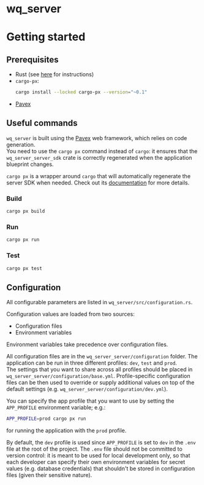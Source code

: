 # wq_server

# Getting started

## Prerequisites

- Rust (see [here](https://www.rust-lang.org/tools/install) for instructions)
- `cargo-px`:
  ```bash
  cargo install --locked cargo-px --version="~0.1"
  ```
- [Pavex](https://pavex.dev)

## Useful commands

`wq_server` is built using the [Pavex](https://pavex.dev) web framework, which relies on code generation.  
You need to use the `cargo px` command instead of `cargo`: it ensures that the
`wq_server_server_sdk` crate is correctly regenerated when the 
application blueprint changes.

`cargo px` is a wrapper around `cargo` that will automatically regenerate the
server SDK when needed. Check out its [documentation](https://github.com/LukeMathWalker/cargo-px)
for more details.

### Build

```bash
cargo px build
```

### Run

```bash
cargo px run
```

### Test

```bash
cargo px test
```

## Configuration

All configurable parameters are listed in `wq_server/src/configuration.rs`.

Configuration values are loaded from two sources:

- Configuration files
- Environment variables

Environment variables take precedence over configuration files.

All configuration files are in the `wq_server_server/configuration` folder.
The application can be run in three different profiles: `dev`, `test` and `prod`.  
The settings that you want to share across all profiles should be placed in `wq_server_server/configuration/base.yml`.
Profile-specific configuration files can be then used
to override or supply additional values on top of the default settings (e.g. `wq_server_server/configuration/dev.yml`).

You can specify the app profile that you want to use by setting the `APP_PROFILE` environment variable; e.g.:

```bash
APP_PROFILE=prod cargo px run
```

for running the application with the `prod` profile.

By default, the `dev` profile is used since `APP_PROFILE` is set to `dev` in the `.env` file at the root of the project.
The `.env` file should not be committed to version control: it is meant to be used for local development only,
so that each developer can specify their own environment variables for secret values (e.g. database credentials)
that shouldn't be stored in configuration files (given their sensitive nature).
